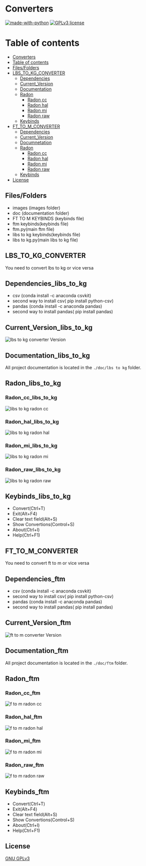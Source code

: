 # Converters


[![made-with-python](https://img.shields.io/badge/Made%20with-Python-1f425f.svg)](https://www.python.org/) [![GPLv3 license](https://img.shields.io/badge/License-GPLv3-blue.svg)](http://perso.crans.org/besson/LICENSE.html)

# Table of contents
<!--ts-->
  * [Converters](#Converters)
  * [Table of contents](#Table_of_contents)
  * [Files/Folders](#Files/Folders)
  * [LBS_TO_KG_CONVERTER](#LBS_TO_KG_CONVERTER)
    * [Dependencies](#Dependencies_libs_to_kg)
    * [Current_Version](#Current_Version_libs_to_kg)
    * [Documentation](#Documentation_libs_to_kg)
    * [Radon](#Radon_libs_to_kg)
      * [Radon cc](#Radon_cc_libs_to_kg)
      * [Radon hal](#Radon_hal_libs_to_kg)
      * [Radon mi](#Radon_mi_libs_to_kg)
      * [Radon raw](#Radon_raw_libs_to_kg)
    * [Keybinds](#Keybinds_libs_to_kg)
  * [FT_TO_M_CONVERTER](#FT_TO_M_CONVERTER)
    * [Dependencies](#Dependencies_ftm)
    * [Current_Version](#Current_Version_ftm)
    * [Documnetation](#Documentation_ftm)
    * [Radon](#Radon_ftm)
      * [Radon cc](#Radon_cc_ftm)
      * [Radon hal](#Radon_hal_ftm)
      * [Radon mi](#Radon_mi_ftm)
      * [Radon raw](#Radon_raw_ftm)
    * [Keybinds](#Keybinds_ftm)
  * [License](#License)
<!--te-->


## Files/Folders
<ul>
  <li> images (images folder) </li>
  <li> doc (documentation folder) </li>
  <li> FT TO M KEYBINDS (keybinds file) </li>
  <li> ftm keybinds(keybinds file) </li>
  <li> ftm.py(main ftm file) </li>
  <li> libs to kg keybinds(keybinds file) </li>
  <li> libs to kg.py(main libs to kg file) </li>
 </ul>

## LBS_TO_KG_CONVERTER

You need to convert lbs to kg or vice versa

## Dependencies_libs_to_kg

<ul>
  <li> csv (conda install -c anaconda csvkit) </li>
  <li> second way to install csv( pip install python-csv) </li>
  <li> pandas (conda install -c anaconda pandas) </li>
  <li> second way to install pandas( pip install pandas) </li>
</ul>

## Current_Version_libs_to_kg

<p><img src ="images/lbstokg/lbs to kg converter.png" title = "lbs to kg converter Version"/> </p>

## Documentation_libs_to_kg

All project documentation is located in the `./doc/lbs to kg`  folder.

## Radon_libs_to_kg

### Radon_cc_libs_to_kg

<p><img src ="images/lbstokg/radon/libs_to_kg radon cc.png" title="libs to kg radon cc"/></p>

### Radon_hal_libs_to_kg

<p><img src ="images/lbstokg/radon/libs_to_kg radon hal.png" title="libs to kg radon hal"/></p>

### Radon_mi_libs_to_kg

<p><img src ="images/lbstokg/radon/libs_to_kg radon mi.png" title="libs to kg radon mi"/></p>

### Radon_raw_libs_to_kg

<p><img src ="images/lbstokg/radon/libs_to_kg radon raw.png" title="libs to kg radon raw"/></p>

## Keybinds_libs_to_kg
<ul>
  <li> Convert(Ctrl+T) </li>
  <li> Exit(Alt+F4) </li>
  <li> Clear text field(Alt+S) </li>
  <li> Show Convertions(Control+S) </li>
  <li> About(Ctrl+I) </li>
  <li> Help(Ctrl+F1) </li>
</ul>

## FT_TO_M_CONVERTER

 You need to convert ft to m or vice versa
 
 ## Dependencies_ftm

 <ul>
  <li> csv (conda install -c anaconda csvkit) </li>
  <li> second way to install csv( pip install python-csv) </li>
  <li> pandas (conda install -c anaconda pandas) </li>
  <li> second way to install pandas( pip install pandas) </li>
</ul>
 
## Current_Version_ftm
 
 <p><img src ="images/fttom/ft to m.png" title = "ft to m converter Version"/> </p>

 ## Documentation_ftm

All project documentation is located in the `./doc/ftm`  folder.

## Radon_ftm

### Radon_cc_ftm

<p><img src ="images/fttom/radon/ftm radon cc.png" title="f to m radon cc"/></p>

### Radon_hal_ftm

<p><img src ="images/fttom/radon/ftm radon hal.png" title="f to m radon hal"/></p>

### Radon_mi_ftm

<p><img src ="images/fttom/radon/ftm radon mi.png" title="f to m radon mi"/></p>

### Radon_raw_ftm

<p><img src ="images/fttom/radon/ftm radon raw.png" title="f to m radon raw"/></p>

## Keybinds_ftm
<ul>
  <li> Convert(Ctrl+T) </li>
  <li> Exit(Alt+F4) </li>
  <li> Clear text field(Alt+S) </li>
  <li> Show Convertions(Control+S) </li>
  <li> About(Ctrl+I) </li>
  <li> Help(Ctrl+F1) </li>
</ul>

 
## License
[GNU GPLv3](https://choosealicense.com/licenses/gpl-3.0/)

